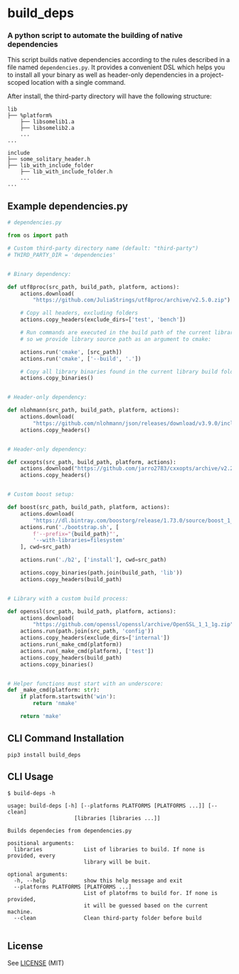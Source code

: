 # build_deps
### A python script to automate the building of native dependencies

This script builds native dependencies according to the rules described in a file named `dependencies.py`. It provides a convenient DSL which helps you to install all your binary as well as header-only dependencies in a project-scoped location with a single command.

After install, the third-party directory will have the following structure:

```
lib
├── %platform%
    ├── libsomelib1.a
    ├── libsomelib2.a
    ...
...

include
├── some_solitary_header.h
├── lib_with_include_folder
    ├── lib_with_include_folder.h
    ...
...

```

## Example dependencies.py 

```python
# dependencies.py

from os import path

# Custom third-party directory name (default: "third-party")
# THIRD_PARTY_DIR = 'dependencies'


# Binary dependency:

def utf8proc(src_path, build_path, platform, actions):
    actions.download(
        "https://github.com/JuliaStrings/utf8proc/archive/v2.5.0.zip")

    # Copy all headers, excluding folders
    actions.copy_headers(exclude_dirs=['test', 'bench'])

    # Run commands are executed in the build path of the current library,
    # so we provide library source path as an argument to cmake:

    actions.run('cmake', [src_path])
    actions.run('cmake', ['--build', '.'])

    # Copy all library binaries found in the current library build folder
    actions.copy_binaries()


# Header-only dependency:

def nlohmann(src_path, build_path, platform, actions):
    actions.download(
        "https://github.com/nlohmann/json/releases/download/v3.9.0/include.zip")
    actions.copy_headers()


# Header-only dependency:

def cxxopts(src_path, build_path, platform, actions):
    actions.download("https://github.com/jarro2783/cxxopts/archive/v2.2.0.zip")
    actions.copy_headers()


# Custom boost setup:

def boost(src_path, build_path, platform, actions):
    actions.download(
        "https://dl.bintray.com/boostorg/release/1.73.0/source/boost_1_73_0.tar.bz2")
    actions.run('./bootstrap.sh', [
        f'--prefix="{build_path}"',
        '--with-libraries=filesystem'
    ], cwd=src_path)

    actions.run('./b2', ['install'], cwd=src_path)

    actions.copy_binaries(path.join(build_path, 'lib'))
    actions.copy_headers(build_path)


# Library with a custom build process:

def openssl(src_path, build_path, platform, actions):
    actions.download(
        "https://github.com/openssl/openssl/archive/OpenSSL_1_1_1g.zip")
    actions.run(path.join(src_path, 'config'))
    actions.copy_headers(exclude_dirs=['internal'])
    actions.run(_make_cmd(platform))
    actions.run(_make_cmd(platform), ['test'])
    actions.copy_headers(build_path)
    actions.copy_binaries()


# Helper functions must start with an underscore:
def _make_cmd(platform: str):
    if platform.startswith('win'):
        return 'nmake'

    return 'make'


```

## CLI Command Installation

`pip3 install build_deps`

## CLI Usage

```
$ build-deps -h

usage: build-deps [-h] [--platforms PLATFORMS [PLATFORMS ...]] [--clean]
                     [libraries [libraries ...]]

Builds dependecies from dependencies.py

positional arguments:
  libraries             List of libraries to build. If none is provided, every
                        library will be buit.

optional arguments:
  -h, --help            show this help message and exit
  --platforms PLATFORMS [PLATFORMS ...]
                        List of platofrms to build for. If none is provided,
                        it will be guessed based on the current machine.
  --clean               Clean third-party folder before build


```

## License
See [LICENSE](LICENSE) (MIT)
